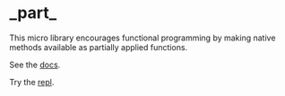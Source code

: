 \_part\_
========

This micro library encourages functional programming by making native methods available as partially
applied functions.

See the [docs](https://rawgithub.com/AutoSponge/_part_/master/build/docs/_part_.html).

Try the [repl](https://rawgithub.com/AutoSponge/_part_/master/demo/repl.html).
